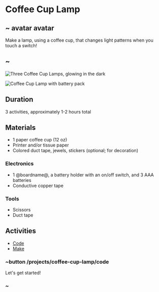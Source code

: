 # Coffee Cup Lamp

## ~ avatar avatar

Make a lamp, using a coffee cup, that changes light patterns when you touch a switch!

## ~

![Three Coffee Cup Lamps, glowing in the dark](/static/cp/projects/coffee-cup-lamp/coffee-cup-lamp.jpg)

![Coffee Cup Lamp with battery pack](/static/cp/projects/coffee-cup-lamp/coffee-cup-lamp2.jpg)

## Duration

3 activities, approximately 1-2 hours total

## Materials

* 1 paper coffee cup (12 oz)
* Printer and/or tissue paper
* Colored duct tape, jewels, stickers (optional; for decoration)

### Electronics

* 1 @boardname@, a battery holder with an on/off switch, and 3 AAA batteries
* Conductive copper tape

### Tools

* Scissors
* Duct tape

## Activities

* [Code](/projects/coffee-cup-lamp/code)
* [Make](/projects/coffee-cup-lamp/make)

### ~button /projects/coffee-cup-lamp/code

Let's get started!

### ~
